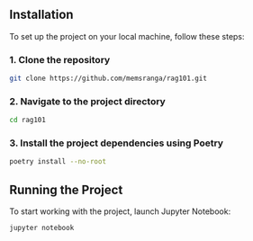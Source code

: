## Installation
To set up the project on your local machine, follow these steps:

### 1. Clone the repository
```bash
git clone https://github.com/memsranga/rag101.git
```

### 2. Navigate to the project directory
```bash
cd rag101
```

### 3. Install the project dependencies using Poetry
```bash
poetry install --no-root
```

## Running the Project
To start working with the project, launch Jupyter Notebook:
```bash
jupyter notebook
```